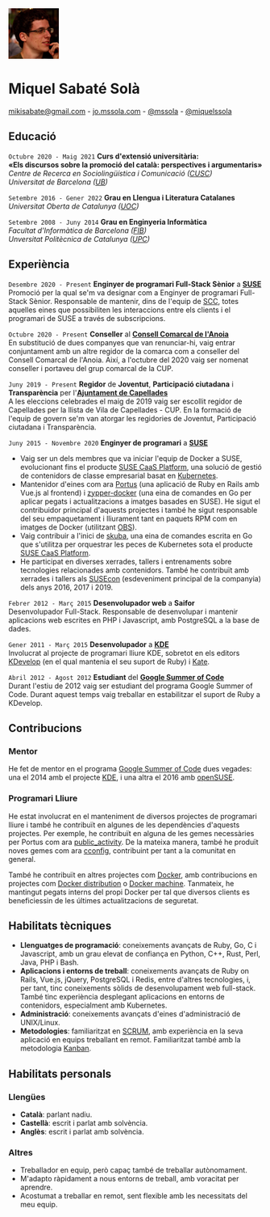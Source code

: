 <img src="/images/me.jpeg" alt="Miquel's picture" id="image-profile" title="Miquel Sabaté Solà" width="100" height="100">

# Miquel Sabaté Solà

<div class="info">
    <a href="mailto:mikisabate@gmail.com"><i class="fa fa-envelope"></i> mikisabate@gmail.com</a> -
    <a href="http://jo.mssola.com/"><i class="fa fa-home"></i> jo.mssola.com</a> -
    <a href="https://github.com/mssola"><i class="fa fa-github"></i> @mssola</a> -
    <a href="https://twitter.com/miquelssola"><i class="fa fa-twitter"></i> @miquelssola</a>
</div>

## Educació

`Octubre 2020 - Maig 2021`
**Curs d'extensió universitària:**<br/>**«Els discursos sobre la promoció del català: perspectives i argumentaris»**
<br/>
*Centre de Recerca en Sociolingüística i Comunicació ([CUSC](https://www.ub.edu/web/ub/ca/recerca_innovacio/recerca_a_la_UB/observatoris/observatoris/cusc.html))*<br/>
*Universitat de Barcelona ([UB](https://www.ub.edu/web/portal/ca/))*

`Setembre 2016 - Gener 2022`
**Grau en Llengua i Literatura Catalanes**
<br/>
*Universitat Oberta de Catalunya ([UOC](https://www.uoc.edu/portal/ca/index.html))*

`Setembre 2008 - Juny 2014`
**Grau en Enginyeria Informàtica**<br/>
*Facultat d'Informàtica de Barcelona ([FIB](https://www.fib.upc.edu/))*<br/>
*Unversitat Politècnica de Catalunya ([UPC](https://www.upc.edu/ca))*

## Experiència
`Desembre 2020 - Present`
**Enginyer de programari Full-Stack Sènior** a **[SUSE](https://www.suse.com/)**<br/>
Promoció per la qual se'm va designar com a Enginyer de programari Full-Stack Sènior. Responsable de mantenir, dins de l'equip de [SCC](https://scc.suse.com), totes aquelles eines que possibiliten les interaccions entre els clients i el programari de SUSE a través de subscripcions.

`Octubre 2020 - Present`
**Conseller** al **[Consell Comarcal de l'Anoia](http://www.anoia.cat/)**<br/>
En substitució de dues companyes que van renunciar-hi, vaig entrar conjuntament amb un altre regidor de la comarca com a conseller del Consell Comarcal de l'Anoia. Així, a l'octubre del 2020 vaig ser nomenat conseller i portaveu del grup comarcal de la CUP.

`Juny 2019 - Present`
**Regidor** de **Joventut**, **Participació ciutadana** i **Transparència** per l'**[Ajuntament de Capellades](https://www.capellades.cat/)**<br/>
A les eleccions celebrades el maig de 2019 vaig ser escollit regidor de Capellades per la llista de Vila de Capellades - CUP. En la formació de l'equip de govern se'm van atorgar les regidories de Joventut, Participació ciutadana i Transparència.

`Juny 2015 - Novembre 2020`
**Enginyer de programari** a **[SUSE](https://www.suse.com/)**
- Vaig ser un dels membres que va iniciar l'equip de Docker a SUSE, evolucionant fins el producte [SUSE CaaS Platform](https://www.suse.com/products/caas-platform/), una solució de gestió de contenidors de classe empresarial basat en [Kubernetes](https://kubernetes.io/).
- Mantenidor d'eines com ara [Portus](https://github.com/SUSE/Portus) (una aplicació de Ruby en Rails amb Vue.js al frontend) i [zypper-docker](https://github.com/SUSE/zypper-docker) (una eina de comandes en Go per aplicar pegats i actualitzacions a imatges basades en SUSE). He sigut el contribuidor principal d'aquests projectes i també he sigut responsable del seu empaquetament i lliurament tant en paquets RPM com en imatges de Docker (utilitzant [OBS](https://build.opensuse.org/)).
- Vaig contribuir a l'inici de [skuba](https://github.com/SUSE/skuba), una eina de comandes escrita en Go que s'utilitza per orquestrar les peces de Kubernetes sota el producte [SUSE CaaS Platform](https://www.suse.com/products/caas-platform/).
- He participat en diverses xerrades, tallers i entrenaments sobre tecnologies relacionades amb contenidors. També he contribuït amb xerrades i tallers als [SUSEcon](https://www.susecon.com/) (esdeveniment principal de la companyia) dels anys 2016, 2017 i 2019.

`Febrer 2012 - Març 2015`
**Desenvolupador web** a **Saifor**<br/>
Desenvolupador Full-Stack. Responsable de desenvolupar i mantenir aplicacions web escrites en PHP i Javascript, amb PostgreSQL a la base de dades.

`Gener 2011 - Març 2015`
**Desenvolupador** a **[KDE](https://kde.org/)**<br/>
Involucrat al projecte de programari lliure KDE, sobretot en els editors [KDevelop](https://www.kdevelop.org/) (en el qual mantenia el seu suport de Ruby) i [Kate](https://kate-editor.org/).

`Abril 2012 - Agost 2012`
**Estudiant** del **[Google Summer of Code](https://summerofcode.withgoogle.com/)**<br/>
Durant l'estiu de 2012 vaig ser estudiant del programa Google Summer of Code. Durant aquest temps vaig treballar en estabilitzar el suport de Ruby a KDevelop.

## Contribucions

### Mentor

He fet de mentor en el programa [Google Summer of Code](https://summerofcode.withgoogle.com/) dues vegades: una el 2014 amb el projecte [KDE](https://kde.org/), i una altra el 2016 amb [openSUSE](https://www.opensuse.org/).

### Programari Lliure

He estat involucrat en el manteniment de diversos projectes de programari lliure i també he contribuït en algunes de les dependències d'aquests projectes. Per exemple, he contribuït en alguna de les gemes necessàries per Portus com ara [public_activity](https://github.com/chaps-io/public_activity). De la mateixa manera, també he produït noves gemes com ara [cconfig](https://github.com/mssola/cconfig), contribuint per tant a la comunitat en general.

També he contribuït en altres projectes com [Docker](https://www.docker.com/), amb contribucions en projectes com [Docker distribution](https://github.com/docker/distribution) o [Docker machine](https://github.com/docker/machine). Tanmateix, he mantingut pegats interns del propi Docker per tal que diversos clients es beneficiessin de les últimes actualitzacions de seguretat.

## Habilitats tècniques

- **Llenguatges de programació**: coneixements avançats de Ruby, Go, C i Javascript, amb un grau elevat de confiança en Python, C++, Rust, Perl, Java, PHP i Bash.
- **Aplicacions i entorns de treball**: coneixements avançats de Ruby on Rails, Vue.js, jQuery, PostgreSQL i Redis, entre d'altres tecnologies, i, per tant, tinc coneixements sòlids de desenvolupament web full-stack. També tinc experiència desplegant aplicacions en entorns de contenidors, especialment amb Kubernetes.
- **Administració**: coneixements avançats d'eines d'administració de UNIX/Linux.
- **Metodologies**: familiaritzat en [SCRUM](https://www.scrum.org/), amb experiència en la seva aplicació en equips treballant en remot. Familiaritzat també amb la metodologia [Kanban](https://en.wikipedia.org/wiki/Kanban).

## Habilitats personals

### Llengües

- **Català**: parlant nadiu.
- **Castellà**: escrit i parlat amb solvència.
- **Anglès**: escrit i parlat amb solvència.

### Altres

- Treballador en equip, però capaç també de treballar autònomament.
- M'adapto ràpidament a nous entorns de treball, amb voracitat per aprendre.
- Acostumat a treballar en remot, sent flexible amb les necessitats del meu equip.
